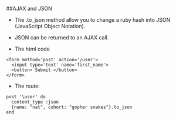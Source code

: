 ##AJAX and JSON

* The .to_json method allow you to change a ruby hash into JSON (JavaScript Object Notation).

* JSON can be returned to an AJAX call. 

* The html code 
```
<form method='post' action='/user'>  
  <input type='text' name='first_name'> 
  <button> Submit </button>  
</form>
```

* The route:
```  
post '\user' do  
  content_type :json  
  {name: "nat", cohort: "gopher snakes"}.to_json
end
